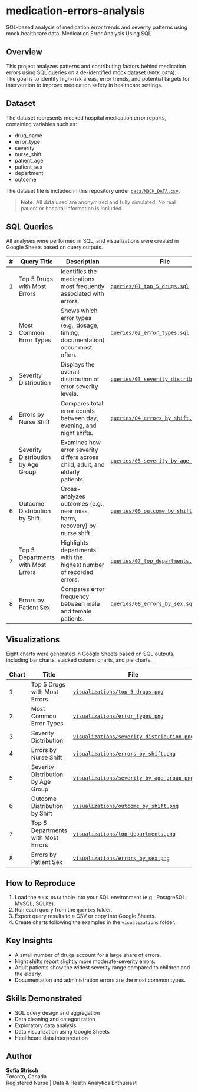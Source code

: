 # medication-errors-analysis
SQL-based analysis of medication error trends and severity patterns using mock healthcare data.
Medication Error Analysis Using SQL

## Overview
This project analyzes patterns and contributing factors behind medication errors using SQL queries on a de-identified mock dataset (`MOCK_DATA`).  
The goal is to identify high-risk areas, error trends, and potential targets for intervention to improve medication safety in healthcare settings.

## Dataset
The dataset represents mocked hospital medication error reports, containing variables such as:

- drug_name  
- error_type  
- severity  
- nurse_shift  
- patient_age  
- patient_sex  
- department  
- outcome  

The dataset file is included in this repository under [`data/MOCK_DATA.csv`](./data/MOCK_DATA.csv).

> **Note:** All data used are anonymized and fully simulated. No real patient or hospital information is included.

## SQL Queries
All analyses were performed in SQL, and visualizations were created in Google Sheets based on query outputs.

| # | Query Title | Description | File |
|---|--------------|-------------|------|
| 1 | Top 5 Drugs with Most Errors | Identifies the medications most frequently associated with errors. | [`queries/01_top_5_drugs.sql`](./queries/01_top_5_drugs.sql) |
| 2 | Most Common Error Types | Shows which error types (e.g., dosage, timing, documentation) occur most often. | [`queries/02_error_types.sql`](./queries/02_error_types.sql) |
| 3 | Severity Distribution | Displays the overall distribution of error severity levels. | [`queries/03_severity_distribution.sql`](./queries/03_severity_distribution.sql) |
| 4 | Errors by Nurse Shift | Compares total error counts between day, evening, and night shifts. | [`queries/04_errors_by_shift.sql`](./queries/04_errors_by_shift.sql) |
| 5 | Severity Distribution by Age Group | Examines how error severity differs across child, adult, and elderly patients. | [`queries/05_severity_by_age_group.sql`](./queries/05_severity_by_age_group.sql) |
| 6 | Outcome Distribution by Shift | Cross-analyzes outcomes (e.g., near miss, harm, recovery) by nurse shift. | [`queries/06_outcome_by_shift.sql`](./queries/06_outcome_by_shift.sql) |
| 7 | Top 5 Departments with Most Errors | Highlights departments with the highest number of recorded errors. | [`queries/07_top_departments.sql`](./queries/07_top_departments.sql) |
| 8 | Errors by Patient Sex | Compares error frequency between male and female patients. | [`queries/08_errors_by_sex.sql`](./queries/08_errors_by_sex.sql) |

## Visualizations
Eight charts were generated in Google Sheets based on SQL outputs, including bar charts, stacked column charts, and pie charts.

| Chart | Title | File |
|-------|--------|------|
| 1 | Top 5 Drugs with Most Errors | [`visualizations/top_5_drugs.png`](./visualizations/top_5_drugs.png) |
| 2 | Most Common Error Types | [`visualizations/error_types.png`](./visualizations/error_types.png) |
| 3 | Severity Distribution | [`visualizations/severity_distribution.png`](./visualizations/severity_distribution.png) |
| 4 | Errors by Nurse Shift | [`visualizations/errors_by_shift.png`](./visualizations/errors_by_shift.png) |
| 5 | Severity Distribution by Age Group | [`visualizations/severity_by_age_group.png`](./visualizations/severity_by_age_group.png) |
| 6 | Outcome Distribution by Shift | [`visualizations/outcome_by_shift.png`](./visualizations/outcome_by_shift.png) |
| 7 | Top 5 Departments with Most Errors | [`visualizations/top_departments.png`](./visualizations/top_departments.png) |
| 8 | Errors by Patient Sex | [`visualizations/errors_by_sex.png`](./visualizations/errors_by_sex.png) |

## How to Reproduce
1. Load the `MOCK_DATA` table into your SQL environment (e.g., PostgreSQL, MySQL, SQLite).  
2. Run each query from the `queries` folder.  
3. Export query results to a CSV or copy into Google Sheets.  
4. Create charts following the examples in the `visualizations` folder.

## Key Insights
- A small number of drugs account for a large share of errors.  
- Night shifts report slightly more moderate-severity errors.  
- Adult patients show the widest severity range compared to children and the elderly.  
- Documentation and administration errors are the most common types.

## Skills Demonstrated
- SQL query design and aggregation  
- Data cleaning and categorization  
- Exploratory data analysis  
- Data visualization using Google Sheets  
- Healthcare data interpretation

## Author
**Sofia Strisch**  
Toronto, Canada  
Registered Nurse | Data & Health Analytics Enthusiast
